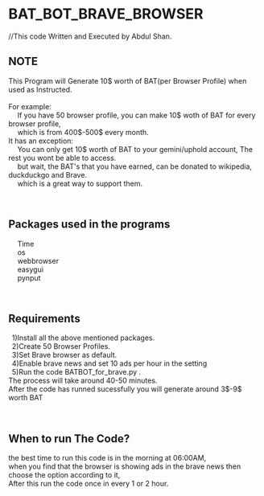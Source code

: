 # BAT_BOT_BRAVE_BROWSER

//This code Written and Executed by Abdul Shan.

<h2>
  NOTE</h2>
  <p>This Program will Generate 10$ worth of BAT(per Browser Profile) when used as Instructed.<br><br>
  For example: <br>
  &ensp;&ensp; If you have 50 browser profile, you can make 10$ woth of BAT for every browser profile,<br>
  &ensp;&ensp;  which is from
  400$-500$ every month.<br>
  It has an exception: <br>
  &ensp;&ensp; You can only get 10$ worth of BAT to your gemini/uphold account, The rest you wont be able to access.<br>
  &ensp;&ensp; but wait, the BAT's that you have earned, can be donated to wikipedia, duckduckgo and Brave.<br>
  &ensp;&ensp; which is a great way to support them.</p><br>

<h2>
Packages used in the programs</h2>
  <p>&ensp;&ensp; Time<br>
  &ensp;&ensp; os<br>
  &ensp;&ensp; webbrowser<br>
  &ensp;&ensp; easygui<br>
  &ensp;&ensp; pynput</p><br>


<h2>
  Requirements</h2>
<p>&ensp;1)Install all the above mentioned packages.<br>
&ensp;2)Create 50 Browser Profiles.<br>
&ensp;3)Set Brave browser as default.<br>
&ensp;4)Enable brave news and set 10 ads per hour in the setting<br>
&ensp;5)Run the code BATBOT_for_brave.py .<br>
The process will take around 40-50 minutes.<br>After the code has runned sucessfully you will generate around 3$-9$ worth BAT</p><br>

<h2>When to run The Code?</h2>
  <p>
  the best time to run this code is in the morning at 06:00AM, 
  <br>when you find that the browser is showing ads in the brave news then choose the option according to it,<br>
  After this run the code once in every 1 or 2 hour.
    </p>

